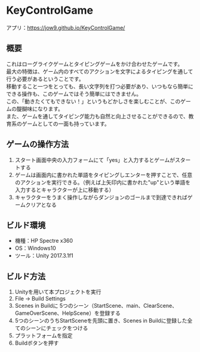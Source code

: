 # KeyControlGame
アプリ：https://jow9.github.io/KeyControlGame/  

## 概要
これはローグライクゲームとタイピングゲームをかけ合わせたゲームです。  
最大の特徴は、ゲーム内のすべてのアクションを文字によるタイピングを通して行う必要があるということです。  
移動すること一つをとっても、長い文字列を打つ必要があり、いつもなら簡単にできる操作も、このゲームではそう簡単にはできません。  
この、「動きたくてもできない！」というもどかしさを楽しむことが、このゲームの醍醐味になります。  
また、ゲームを通してタイピング能力も自然と向上させることができるので、教育系のゲームとしての一面も持っています。

## ゲームの操作方法
1. スタート画面中央の入力フォームにて「yes」と入力するとゲームがスタートする  
2. ゲームは画面内に書かれた単語をタイピングしエンターを押すことで、任意のアクションを実行できる。（例えば上矢印内に書かれた"up"という単語を入力するとキャラクターが上に移動する）  
3. キャラクターをうまく操作しながらダンジョンのゴールまで到達できればゲームクリアとなる  

## ビルド環境
* 機種：HP Spectre x360
* OS：Windows10
* ツール：Unity 2017.3.1f1

## ビルド方法
1. Unityを用いて本プロジェクトを実行  
2. File → Build Settings  
3. Scenes in Buildに 5つのシーン（StartScene、main、ClearScene、GameOverScene、HelpScene）を登録する  
3. 5つのシーンのうちStartSceneを先頭に置き、Scenes in Buildに登録した全てのシーンにチェックをつける  
4. プラットフォームを指定  
5. Buildボタンを押す  
